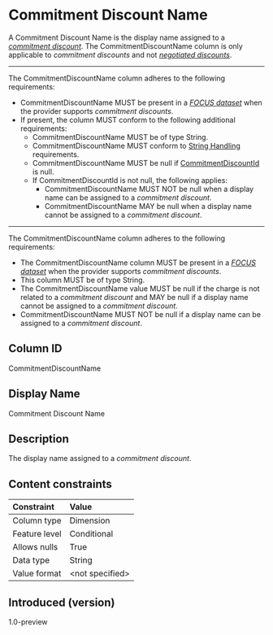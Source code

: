 # Commitment Discount Name

A Commitment Discount Name is the display name assigned to a [*commitment discount*](#glossary:commitment-discount). The CommitmentDiscountName column is only applicable to *commitment discounts* and not [*negotiated discounts*](#glossary:negotiated-discount).

---
The CommitmentDiscountName column adheres to the following requirements:

* CommitmentDiscountName MUST be present in a [*FOCUS dataset*](#glossary:FOCUS-dataset) when the provider supports *commitment discounts*.
* If present, the column MUST conform to the following additional requirements:
  * CommitmentDiscountName MUST be of type String.
  * CommitmentDiscountName MUST conform to [String Handling](#stringhandling) requirements.
  * CommitmentDiscountName MUST be null if [CommitmentDiscountId](#commitmentdiscountid) is null.
  * If CommitmentDiscountId is not null, the following applies:
    * CommitmentDiscountName MUST NOT be null when a display name can be assigned to a *commitment discount*.
    * CommitmentDiscountName MAY be null when a display name cannot be assigned to a *commitment discount*.

---
The CommitmentDiscountName column adheres to the following requirements:

* The CommitmentDiscountName column MUST be present in a [*FOCUS dataset*](#glossary:FOCUS-dataset) when the provider supports *commitment discounts*.
* This column MUST be of type String.
* The CommitmentDiscountName value MUST be null if the charge is not related to a *commitment discount* and MAY be null if a display name cannot be assigned to a *commitment discount*.
* CommitmentDiscountName MUST NOT be null if a display name can be assigned to a *commitment discount*.

## Column ID

CommitmentDiscountName

## Display Name

Commitment Discount Name

## Description

The display name assigned to a *commitment discount*.

## Content constraints

| Constraint      | Value            |
|:----------------|:-----------------|
| Column type     | Dimension        |
| Feature level   | Conditional      |
| Allows nulls    | True             |
| Data type       | String           |
| Value format    | \<not specified> |

## Introduced (version)

1.0-preview
